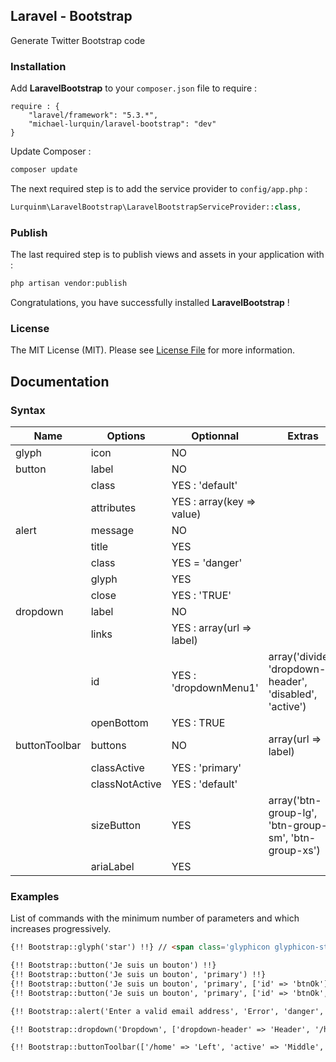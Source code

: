 ## Laravel - Bootstrap ##

Generate Twitter Bootstrap code

### Installation ###

Add **LaravelBootstrap** to your `composer.json` file to require :
```
require : {
    "laravel/framework": "5.3.*",
    "michael-lurquin/laravel-bootstrap": "dev"
}
```

Update Composer :

```bash
composer update
```

The next required step is to add the service provider to `config/app.php` :

```php
Lurquinm\LaravelBootstrap\LaravelBootstrapServiceProvider::class,
```

### Publish ###

The last required step is to publish views and assets in your application with :

```bash
php artisan vendor:publish
```

Congratulations, you have successfully installed **LaravelBootstrap** !

### License

The MIT License (MIT). Please see [License File](LICENSE) for more information.

## Documentation ##

### Syntax ###

| Name | Options | Optionnal | Extras |
|------|---------|-----------|--------|
| glyph | icon | NO | |
| button | label | NO | |
| | class | YES : 'default' | |
| | attributes | YES : array(key => value) | |
| alert | message | NO | |
| | title | YES | |
| | class | YES = 'danger' | |
| | glyph | YES | |
| | close | YES : 'TRUE' | |
| dropdown | label | NO | |
| | links | YES : array(url => label) | |
| | id | YES : 'dropdownMenu1' | array('divider', 'dropdown-header', 'disabled', 'active') |
| | openBottom | YES : TRUE | |
| buttonToolbar | buttons | NO | array(url => label) |
| | classActive | YES : 'primary' | |
| | classNotActive | YES : 'default' | |
| | sizeButton | YES | array('btn-group-lg', 'btn-group-sm', 'btn-group-xs') |
| | ariaLabel | YES | |

### Examples ###

List of commands with the minimum number of parameters and which increases progressively.

```html
{!! Bootstrap::glyph('star') !!} // <span class='glyphicon glyphicon-star' aria-hidden='true'></span>

{!! Bootstrap::button('Je suis un bouton') !!}
{!! Bootstrap::button('Je suis un bouton', 'primary') !!}
{!! Bootstrap::button('Je suis un bouton', 'primary', ['id' => 'btnOk']) !!}
{!! Bootstrap::button('Je suis un bouton', 'primary', ['id' => 'btnOk', 'glyph' => 'globe']) !!}

{!! Bootstrap::alert('Enter a valid email address', 'Error', 'danger', 'star', FALSE) !!}

{!! Bootstrap::dropdown('Dropdown', ['dropdown-header' => 'Header', '/home' => 'Home', 'divider' => '', 'active' => 'About'], 'primary', 'dropdownMenu1', FALSE) !!}

{!! Bootstrap::buttonToolbar(['/home' => 'Left', 'active' => 'Middle', '/about' => 'Right'], 'danger', 'default') !!}
```
